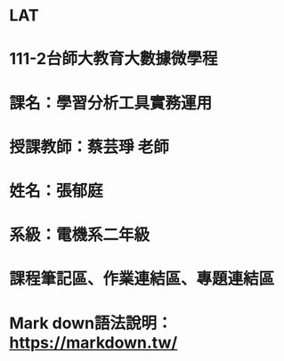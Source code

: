 # LAT
# 111-2台師大教育大數據微學程
# 課名：學習分析工具實務運用
# 授課教師：蔡芸琤 老師
# 姓名：張郁庭
# 系級：電機系二年級
# 課程筆記區、作業連結區、專題連結區
# Mark down語法說明：https://markdown.tw/
